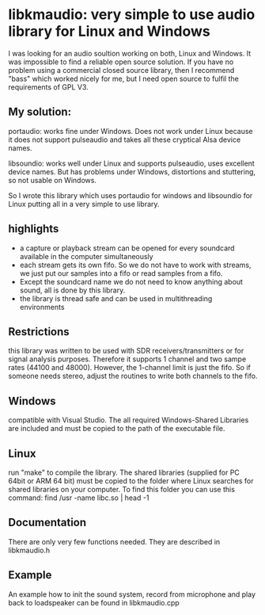 # libkmaudio: very simple to use audio library for Linux and Windows

I was looking for an audio soultion working on both, Linux and Windows.
It was impossible to find a reliable open source solution.
If you have no problem using a commercial closed source library, then I recommend "bass"
which worked nicely for me, but I need open source to fulfil the requirements of GPL V3.

## My solution:

portaudio: works fine under Windows. Does not work under Linux because it does not support
pulseaudio and takes all these cryptical Alsa device names.

libsoundio: works well under Linux and supports pulseaudio, uses excellent device names.
But has problems under Windows, distortions and stuttering, so not usable on Windows.

So I wrote this library which uses portaudio for windows and libsoundio for Linux putting
all in a very simple to use library.

## highlights

* a capture or playback stream can be opened for every soundcard available in the computer simultaneously
* each stream gets its own fifo. So we do not have to work with streams, we just put our samples into a fifo or read samples from a fifo. 
* Except the soundcard name we do not need to know anything about sound, all is done by this library.
* the library is thread safe and can be used in multithreading environments

## Restrictions

this library was written to be used with SDR receivers/transmitters or for signal analysis purposes. Therefore it supports 1 channel and two sampe rates (44100 and 48000).
However, the 1-channel limit is just the fifo. So if someone needs stereo, adjust the routines to write both channels to the fifo.

## Windows

compatible with Visual Studio. The all required Windows-Shared Libraries are included and must be copied to the path of the executable file.

## Linux

run "make" to compile the library. The shared libraries (supplied for PC 64bit or ARM 64 bit) must be copied to the folder where Linux searches for shared libraries on your computer. To find this folder you can use this command:
find /usr -name libc.so | head -1

## Documentation

There are only very few functions needed. They are described in libkmaudio.h

## Example

An example how to init the sound system, record from microphone and play back to loadspeaker can be found in libkmaudio.cpp
